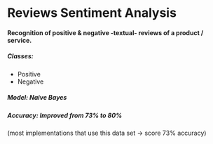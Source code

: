 # Reviews Sentiment Analysis
<h4>Recognition of positive & negative -textual- reviews of a product / service.</h5>
<h5>Classes: </h5>
<ul>
  <li>Positive</li>
  <li>Negative</li>
</ul>
<h5>Model: <strong style="text-weight:900;">Naive Bayes</strong></h5>
<h5>Accuracy: Improved from 73% to <strong>80%</strong></h5> (most implementations that use this data set -> score 73% accuracy)
